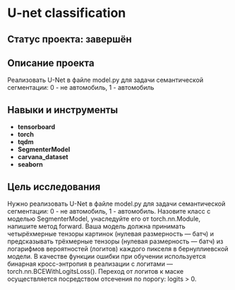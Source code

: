 # U-net classification

## Статус проекта: завершён

## Описание проекта

Реализовать U-Net в файле model.py для задачи семантической сегментации: 0 - не автомобиль, 1 - автомобиль

## Навыки и инструменты

- **tensorboard**
- **torch**
- **tqdm**
- **SegmenterModel**
- **carvana_dataset**
- **seaborn**


## Цель исследования

Нужно реализовать U-Net в файле model.py для задачи семантической сегментации: 0 - не автомобиль, 1 - автомобиль. Назовите класс с моделью SegmenterModel, унаследуйте его от torch.nn.Module, напишите метод forward. Ваша модель должна принимать четырёхмерные тензоры картинок (нулевая размерность — батч) и предсказывать трёхмерные тензоры (нулевая размерность — батч) из логарифмов вероятностей (логитов) каждого пикселя в бернуллиевской модели. В качестве функции ошибки при обучении используется бинарная кросс-энтропия в реализации с логитами — torch.nn.BCEWithLogitsLoss(). Переход от логитов к маске осуществляется посредством отсечения по порогу: logits > 0.
